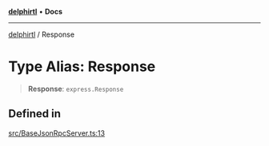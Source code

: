 [**delphirtl**](../README.md) • **Docs**

***

[delphirtl](../globals.md) / Response

# Type Alias: Response

> **Response**: `express.Response`

## Defined in

[src/BaseJsonRpcServer.ts:13](https://github.com/chuacw/delphirtl/blob/4a0b8e9df693eb3c199a989bcb1a2158edc9e81e/src/BaseJsonRpcServer.ts#L13)
